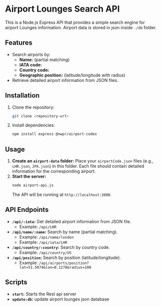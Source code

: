 # Airport Lounges Search API

This is a Node.js Express API that provides a simple search engine for airport Lounges information. Airport data is stored in json inside ```./db``` folder.

## Features

- Search airports by:
    - **Name:** (partial matching)
    - **IATA code:**
    - **Country code:**
    - **Geographic position:** (latitude/longitude with radius)
- Retrieve detailed airport information from JSON files.

## Installation

1. Clone the repository:
   ```bash
   git clone <repository-url>
   ```
2. Install dependencies:
   ```bash
   npm install express @nwpr/airport-codes
   ```

## Usage

1. **Create an `airport-data` folder:** Place your `airportCode.json` files (e.g., `LHR.json`, `JFK.json`) in this folder. Each file should contain detailed information for the corresponding airport.
2. **Start the server:**
   ```bash
   node airport-api.js 
   ```
   The API will be running at `http://localhost:3000`.

## API Endpoints

- **`/api/:iata`:** Get detailed airport information from JSON file.
  - Example: `/api/LHR`
- **`/api/name/:name`:** Search by name (partial matching).
  - Example: `/api/name/london`
  - Example: `/api/iata/LHR`
- **`/api/country/:country`:** Search by country code.
  - Example: `/api/country/US`
- **`/api/position`:** Search by position (latitude/longitude).
  - Example: `/api/airports/position?lat=51.5074&lon=0.1278&radius=100`


## Scripts

- **`start`:**  Starts the Rest api server
- **`update:db`:**  update airport lounges json database

